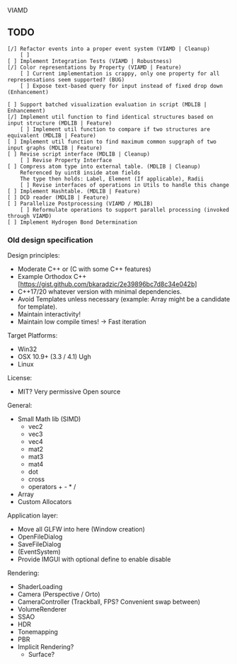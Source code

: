 VIAMD

## TODO ##

    [/] Refactor events into a proper event system (VIAMD | Cleanup)
        [ ] 
    [ ] Implement Integration Tests (VIAMD | Robustness)
    [/] Color representations by Property (VIAMD | Feature)
        [ ] Current implementation is crappy, only one property for all represensations seem supported? (BUG)
        [ ] Expose text-based query for input instead of fixed drop down (Enhancement)

    [ ] Support batched visualization evaluation in script (MDLIB | Enhancement)
    [/] Implement util function to find identical structures based on input structure (MDLIB | Feature)
        [ ] Implement util function to compare if two structures are equivalent (MDLIB | Feature)
    [ ] Implement util function to find maximum common supgraph of two input graphs (MDLIB | Feature)
    [ ] Revise script interface (MDLIB | Cleanup)
        [ ] Revise Property Interface
    [ ] Compress atom type into external table. (MDLIB | Cleanup)
        Referenced by uint8 inside atom fields
        The type then holds: Label, Element (If applicable), Radii
        [ ] Revise interfaces of operations in Utils to handle this change
    [ ] Implement Hashtable. (MDLIB | Feature)
    [ ] DCD reader (MDLIB | Feature)
    [ ] Parallelize Postprocessing (VIAMD / MDLIB)
        [ ] Reformulate operations to support parallel processing (invoked through VIAMD)
    [ ] Implement Hydrogen Bond Determination


### Old design specification ###

Design principles:
- Moderate C++ or (C with some C++ features)
- Example Orthodox C++ [https://gist.github.com/bkaradzic/2e39896bc7d8c34e042b]
- C++17/20 whatever version with minimal dependencies.
- Avoid Templates unless necessary (example: Array might be a candidate for template).
- Maintain interactivity!
- Maintain low compile times! -> Fast iteration

Target Platforms:
- Win32
- OSX 10.9+ (3.3 / 4.1) Ugh
- Linux

License:
- MIT? Very permissive Open source

General:
- Small Math lib (SIMD)
    - vec2
    - vec3
    - vec4
    - mat2
    - mat3
    - mat4
    - dot
    - cross
    - operators + - * /
- Array
- Custom Allocators

Application layer:
- Move all GLFW into here (Window creation)
- OpenFileDialog
- SaveFileDialog
- (EventSystem)
- Provide IMGUI with optional define to enable disable

Rendering:
- ShaderLoading
- Camera (Perspective / Orto)
- CameraController (Trackball, FPS? Convenient swap between)
- VolumeRenderer
- SSAO
- HDR
- Tonemapping
- PBR
- Implicit Rendering?
    - Surface?